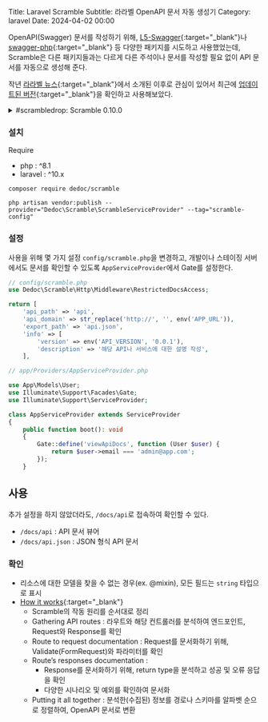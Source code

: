 Title: Laravel Scramble
Subtitle: 라라벨 OpenAPI 문서 자동 생성기
Category: laravel
Date: 2024-04-02 00:00

OpenAPI(Swagger) 문서를 작성하기 위해, [L5-Swagger](https://github.com/DarkaOnLine/L5-Swagger){:target="_blank"}나
[swagger-php](https://github.com/zircote/swagger-php){:target="_blank"} 등 다양한 패키지를 시도하고 사용했었는데,
Scramble은 다른 패키지들과는 다르게 다른 주석이나 문서를 작성할 필요 없이 API 문서를 자동으로 생성해 준다.

작년 [라라벨 뉴스](https://laravel-news.com/scramble-laravel-api-docs){:target="_blank"}에서 소개된 이후로 관심이 있어서
최근에 [업데이트된 버전](https://scramble.dedoc.co/blog/scrambledrop-scramble-0100){:target="_blank"}을 확인하고 사용해보았다.

<details>
<summary>#scrambledrop: Scramble 0.10.0</summary>
<ul>
    <li>문서 URL 사용자 정의 : 문서 도메인 및 경로 커스터마이즈 가능</li>
    <li>다중 API 버전 문서 지원 : 여러 버전의 문서를 등록하고 각각 다른 경로로 제공</li>  
    <li>요청 매개변수 예시 및 기본값 설정 : 요청 매개변수에 예시 및 기본값 제공</li>
    <li>Sanctum 통합 개선 : Sanctum 쿠키 기반 API와 통합</li>
    <li>Tuple 및 Enum 지원 : 문서화에서 튜플과 enum 지원</li>
    <li>기타 개선 사항 : 204 응답 문서화, 유효성 검사 규칙 개선 등</li>
</ul>
</details>

### 설치

Require

- php : ^8.1
- laravel : ^10.x

```shell
composer require dedoc/scramble

php artisan vendor:publish --provider="Dedoc\Scramble\ScrambleServiceProvider" --tag="scramble-config"
```

### 설정

사용을 위해 몇 가지 설정 `config/scramble.php`을 변경하고,
개발이나 스테이징 서버에서도 문서를 확인할 수 있도록 `AppServiceProvider`에서 Gate를 설정한다.

```php
// config/scramble.php
use Dedoc\Scramble\Http\Middleware\RestrictedDocsAccess;

return [
    'api_path' => 'api',
    'api_domain' => str_replace('http://', '', env('APP_URL')),
    'export_path' => 'api.json',
    'info' => [
        'version' => env('API_VERSION', '0.0.1'),
        'description' => '해당 API나 서비스에 대한 설명 작성',
    ],
```

```php
// app/Providers/AppServiceProvider.php

use App\Models\User;
use Illuminate\Support\Facades\Gate;
use Illuminate\Support\ServiceProvider;

class AppServiceProvider extends ServiceProvider
{
    public function boot(): void
    {
        Gate::define('viewApiDocs', function (User $user) {
            return $user->email === 'admin@app.com';
        });
    }
```

## 사용

추가 설정을 하지 않았더라도, `/docs/api`로 접속하여 확인할 수 있다.

- `/docs/api` : API 문서 뷰어
- `/docs/api.json` : JSON 형식 API 문서

### 확인

- 리소스에 대한 모델을 찾을 수 없는 경우(ex. @mixin), 모든 필드는 `string` 타입으로 표시
- [How it works](https://scramble.dedoc.co/developers/how-it-works){:target="_blank"}
    - Scramble의 작동 원리를 순서대로 정리
    - Gathering API routes : 라우트와 해당 컨트롤러를 분석하여 엔드포인트, Request와 Response를 확인
    - Route to request documentation : Request를 문서화하기 위해, Validate(FormRequest)와 파라미터를 확인
    - Route’s responses documentation :
        - Response를 문서화하기 위해, return type을 분석하고 성공 및 오류 응답을 확인
        - 다양한 시나리오 및 예외를 확인하여 문서화
    - Putting it all together : 분석한(수집된) 정보를 경로나 스키마를 알파벳 순으로 정렬하여, OpenAPI 문서로 변환 
